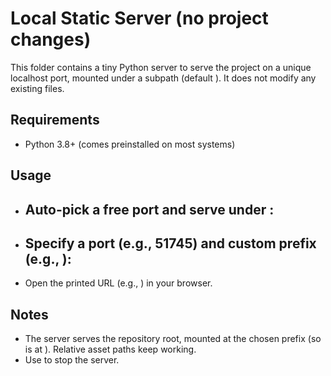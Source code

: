 # Local Static Server (no project changes)

This folder contains a tiny Python server to serve the project on a unique localhost port, mounted under a subpath (default ). It does not modify any existing files.

## Requirements
- Python 3.8+ (comes preinstalled on most systems)

## Usage
- Auto-pick a free port and serve under :
  - 
- Specify a port (e.g., 51745) and custom prefix (e.g., ):
  - 
- Open the printed URL (e.g., ) in your browser.

## Notes
- The server serves the repository root, mounted at the chosen prefix (so  is at ). Relative asset paths keep working.
- Use  to stop the server.

